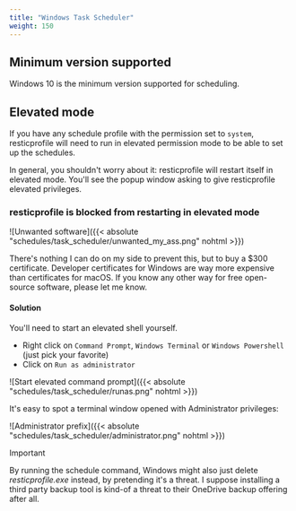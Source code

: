 ```yaml
---
title: "Windows Task Scheduler"
weight: 150
---
```


## Minimum version supported

Windows 10 is the minimum version supported for scheduling.

## Elevated mode

If you have any schedule profile with the permission set to `system`, resticprofile will need to run in elevated permission mode to be able to set up the schedules.

In general, you shouldn't worry about it: resticprofile will restart itself in elevated mode. You'll see the popup window asking to give resticprofile elevated privileges.

### resticprofile is blocked from restarting in elevated mode

![Unwanted software]({{< absolute "schedules/task_scheduler/unwanted_my_ass.png" nohtml >}})

There's nothing I can do on my side to prevent this, but to buy a $300 certificate. Developer certificates for Windows are way more expensive than certificates for macOS. If you know any other way for free open-source software, please let me know.

#### Solution

You'll need to start an elevated shell yourself.

- Right click on `Command Prompt`, `Windows Terminal` or `Windows Powershell` (just pick your favorite)
- Click on `Run as administrator`

![Start elevated command prompt]({{< absolute "schedules/task_scheduler/runas.png" nohtml >}})

It's easy to spot a terminal window opened with Administrator privileges:

![Administrator prefix]({{< absolute "schedules/task_scheduler/administrator.png" nohtml >}})

> [!IMPORTANT]
> By running the schedule command, Windows might also just delete _resticprofile.exe_ instead, by pretending it's a threat. I suppose installing a third party backup tool is kind-of a threat to their OneDrive backup offering after all.

